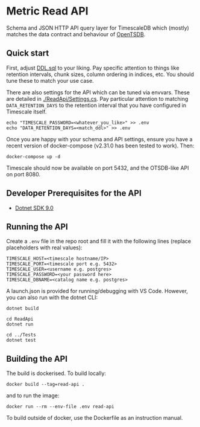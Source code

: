 # Metric Read API

Schema and JSON HTTP API query layer for TimescaleDB which (mostly) matches the data contract and behaviour of [OpenTSDB](http://opentsdb.net/docs/build/html/api_http/query/index.html).

## Quick start

First, adjust [DDL.sql](./DDL.sql) to your liking. Pay specific attention to things like retention intervals, chunk sizes, column ordering in indices, etc. You should tune these to match your use case.

There are also settings for the API which can be tuned via envvars. These are detailed in [./ReadApi/Settings.cs](./ReadApi/Settings.cs). Pay particular attention to matching `DATA_RETENTION_DAYS` to the retention interval that you have configured in Timescale itself.

```shell
echo "TIMESCALE_PASSWORD=<whatever_you_like>" >> .env
echo "DATA_RETENTION_DAYS=<match_ddl>" >> .env
```

Once you are happy with your schema and API settings, ensure you have a recent version of docker-compose (v2.31.0 has been tested to work). Then:

```shell
docker-compose up -d
```

Timescale should now be available on port 5432, and the OTSDB-like API on port 8080.

## Developer Prerequisites for the API

 - [Dotnet SDK 9.0](https://dotnet.microsoft.com/en-us/download/dotnet/9.0)

## Running the API

Create a `.env` file in the repo root and fill it with the following lines (replace placeholders with real values):

```
TIMESCALE_HOST=<timescale hostname/IP>
TIMESCALE_PORT=<timescale port e.g. 5432>
TIMESCALE_USER=<username e.g. postgres>
TIMESCALE_PASSWORD=<your password here>
TIMESCALE_DBNAME=<catalog name e.g. postgres>
```

A launch.json is provided for running/debugging with VS Code. However, you can also run with the dotnet CLI:

```shell
dotnet build

cd ReadApi
dotnet run

cd ../Tests
dotnet test
```

## Building the API

The build is dockerised. To build locally:

```shell
docker build --tag=read-api .
```

and to run the image:

```shell
docker run --rm --env-file .env read-api
```

To build outside of docker, use the Dockerfile as an instruction manual.
